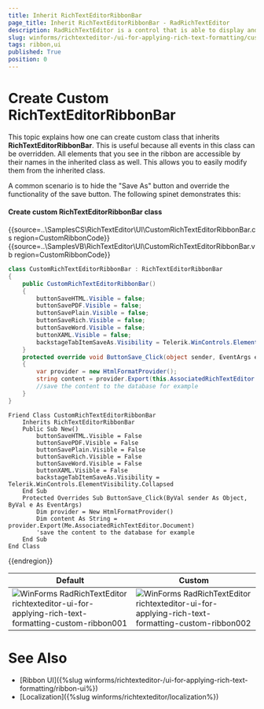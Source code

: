 ```yaml
---
title: Inherit RichTextEditorRibbonBar
page_title: Inherit RichTextEditorRibbonBar - RadRichTextEditor
description: RadRichTextEditor is a control that is able to display and edit rich-text content including formatted text arranged in pages, paragraphs, spans (runs), tables, etc.
slug: winforms/richtexteditor-/ui-for-applying-rich-text-formatting/custom-ribbon
tags: ribbon,ui
published: True
position: 0
---
```


# Create Custom RichTextEditorRibbonBar

This topic explains how one can create custom class that inherits __RichTextEditorRibbonBar__. This is useful because all events in this class can be overridden. All elements that you see in the ribbon are accessible by their names in the inherited class as well. This allows you to easily modify them from the inherited class. 

A common scenario is to hide the "Save As" button and override the functionality of the save button. The following spinet demonstrates this:

#### Create custom RichTextEditorRibbonBar class

{{source=..\SamplesCS\RichTextEditor\UI\CustomRichTextEditorRibbonBar.cs region=CustomRibbonCode}} 
{{source=..\SamplesVB\RichTextEditor\UI\CustomRichTextEditorRibbonBar.vb region=CustomRibbonCode}}
````C#
class CustomRichTextEditorRibbonBar : RichTextEditorRibbonBar
{
    public CustomRichTextEditorRibbonBar()
    {
        buttonSaveHTML.Visible = false;
        buttonSavePDF.Visible = false;
        buttonSavePlain.Visible = false;
        buttonSaveRich.Visible = false;
        buttonSaveWord.Visible = false;
        buttonXAML.Visible = false;
        backstageTabItemSaveAs.Visibility = Telerik.WinControls.ElementVisibility.Collapsed;
    }
    protected override void ButtonSave_Click(object sender, EventArgs e)
    {
        var provider = new HtmlFormatProvider();
        string content = provider.Export(this.AssociatedRichTextEditor.Document); 
        //save the content to the database for example
    }
}

````
````VB.NET
Friend Class CustomRichTextEditorRibbonBar
    Inherits RichTextEditorRibbonBar
    Public Sub New()
        buttonSaveHTML.Visible = False
        buttonSavePDF.Visible = False
        buttonSavePlain.Visible = False
        buttonSaveRich.Visible = False
        buttonSaveWord.Visible = False
        buttonXAML.Visible = False
        backstageTabItemSaveAs.Visibility = Telerik.WinControls.ElementVisibility.Collapsed
    End Sub
    Protected Overrides Sub ButtonSave_Click(ByVal sender As Object, ByVal e As EventArgs)
        Dim provider = New HtmlFormatProvider()
        Dim content As String = provider.Export(Me.AssociatedRichTextEditor.Document)
        'save the content to the database for example
    End Sub
End Class

````

{{endregion}} 

|Default|Custom|
|---|---|
|![WinForms RadRichTextEditor richtexteditor-ui-for-applying-rich-text-formatting-custom-ribbon001](images/richtexteditor-ui-for-applying-rich-text-formatting-custom-ribbon001.png)|![WinForms RadRichTextEditor richtexteditor-ui-for-applying-rich-text-formatting-custom-ribbon002](images/richtexteditor-ui-for-applying-rich-text-formatting-custom-ribbon002.png)|


# See Also

 * [Ribbon UI]({%slug winforms/richtexteditor-/ui-for-applying-rich-text-formatting/ribbon-ui%})
 * [Localization]({%slug winforms/richtexteditor/localization%})
